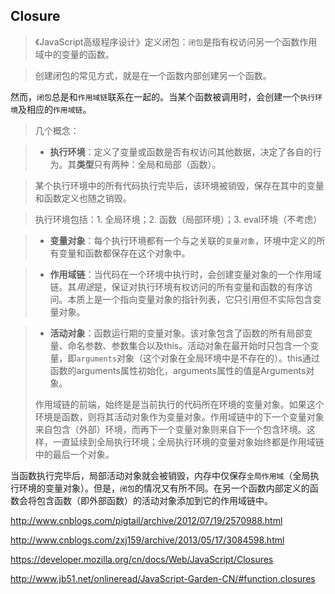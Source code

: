 ## Closure

> 《JavaScript高级程序设计》定义闭包：`闭包`是指有权访问另一个函数作用域中的变量的函数。

> 创建闭包的常见方式，就是在一个函数内部创建另一个函数。

然而，`闭包`总是和`作用域链`联系在一起的。当某个函数被调用时，会创建一个`执行环境`及相应的`作用域链`。

> 几个概念：

> - **执行环境**：定义了变量或函数是否有权访问其他数据，决定了各自的行为。其**类型**只有两种：全局和局部（函数）。

> 某个执行环境中的所有代码执行完毕后，该环境被销毁，保存在其中的变量和函数定义也随之销毁。

> 执行环境包括：1. 全局环境；2. 函数（局部环境）；3. eval环境（不考虑）

> - **变量对象**：每个执行环境都有一个与之关联的`变量对象`，环境中定义的所有变量和函数都保存在这个对象中。

> - **作用域链**：当代码在一个环境中执行时，会创建变量对象的一个作用域链。其*用途*是，保证对执行环境有权访问的所有变量和函数的有序访问。本质上是一个指向变量对象的指针列表，它只引用但不实际包含变量对象。

> - **活动对象**：函数运行期的变量对象。该对象包含了函数的所有局部变量、命名参数、参数集合以及this。活动对象在最开始时只包含一个变量，即`arguments`对象（这个对象在全局环境中是不存在的）。this通过函数的arguments属性初始化，arguments属性的值是Arguments对象。
> 
> 作用域链的前端，始终是是当前执行的代码所在环境的变量对象。如果这个环境是函数，则将其活动对象作为变量对象。作用域链中的下一个变量对象来自包含（外部）环境，而再下一个变量对象则来自下一个包含环境。这样，一直延续到全局执行环境；全局执行环境的变量对象始终都是作用域链中的最后一个对象。

当函数执行完毕后，局部活动对象就会被销毁，内存中仅保存`全局作用域`（全局执行环境的变量对象）。但是，`闭包`的情况又有所不同。在另一个函数内部定义的函数会将包含函数（即外部函数）的活动对象添加到它的作用域链中。


http://www.cnblogs.com/pigtail/archive/2012/07/19/2570988.html

http://www.cnblogs.com/zxj159/archive/2013/05/17/3084598.html

https://developer.mozilla.org/cn/docs/Web/JavaScript/Closures

http://www.jb51.net/onlineread/JavaScript-Garden-CN/#function.closures